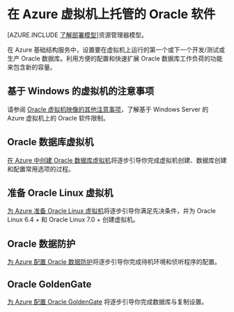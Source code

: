 <properties
	pageTitle="Azure VM 上的 Oracle | Windows Azure"
	description="查找介绍如何在基于 Windows 或基于 Linux 的 Azure 虚拟机上设置 Oracle 软件的文章。"
	services="virtual-machines"
	documentationCenter=""
	authors="JoeDavies-MSFT"
	manager="timlt"
	editor=""
	tags="azure-service-management"/>

<tags
	ms.service="virtual-machines"
	ms.date="10/05/2015"
	wacn.date="11/27/2015"/>

# 在 Azure 虚拟机上托管的 Oracle 软件

[AZURE.INCLUDE [了解部署模型](../includes/learn-about-deployment-models-classic-include.md)]资源管理器模型。
 

在 Azure 基础结构服务中，设置要在虚拟机上运行的第一个或下一个开发/测试或生产 Oracle 数据库。利用方便的配置和快速扩展 Oracle 数据库工作负荷的功能来包含新的容量。

## 基于 Windows 的虚拟机的注意事项

请参阅 [Oracle 虚拟机映像的其他注意事项](/documentation/articles/virtual-machines-miscellaneous-considerations-oracle-virtual-machine-images)，了解基于 Windows Server 的 Azure 虚拟机上的 Oracle 软件限制。

## Oracle 数据库虚拟机

[在 Azure 中创建 Oracle 数据库虚拟机](/documentation/articles/virtual-machines-creating-oracle-database-virtual-machine)将逐步引导你完成虚拟机创建、数据库创建和配置常用选项的过程。

## 准备 Oracle Linux 虚拟机

[为 Azure 准备 Oracle Linux 虚拟机](/documentation/articles/virtual-machines-prepare-oracle-linux-virtual-machine)将逐步引导你满足先决条件，并为 Oracle Linux 6.4 + 和 Oracle Linux 7.0 + 创建虚拟机。

## Oracle 数据防护

[为 Azure 配置 Oracle 数据防护](/documentation/articles/virtual-machines-configuring-oracle-data-guard)将逐步引导你完成待机环境和侦听程序的配置。

## Oracle GoldenGate

[为 Azure 配置 Oracle GoldenGate](/documentation/articles/virtual-machines-configuring-oracle-goldengate) 将逐步引导你完成数据库与复制设置。

<!---HONumber=82-->